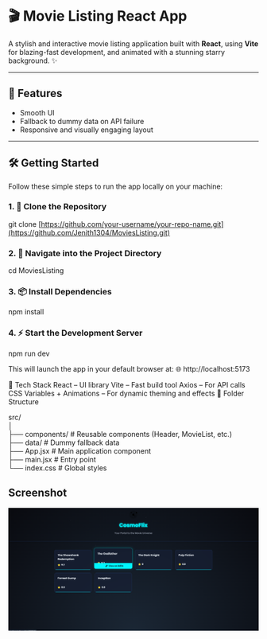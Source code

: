 # 🎬 Movie Listing React App

A stylish and interactive movie listing application built with **React**, using **Vite** for blazing-fast development, and animated with a stunning starry background. ✨

---

## 🚀 Features

- Smooth UI
- Fallback to dummy data on API failure
- Responsive and visually engaging layout

---

## 🛠️ Getting Started

Follow these simple steps to run the app locally on your machine:

### 1. 🧱 Clone the Repository

git clone [https://github.com/your-username/your-repo-name.git](https://github.com/Jenith1304/MoviesListing.git) </br>

### 2. 📁 Navigate into the Project Directory</br>

cd MoviesListing </br>

### 3. 📦 Install Dependencies</br>

npm install</br>

### 4. ⚡ Start the Development Server</br>

npm run dev</br>

This will launch the app in your default browser at:
🌐 http://localhost:5173

🧪 Tech Stack
React – UI library
Vite – Fast build tool
Axios – For API calls
CSS Variables + Animations – For dynamic theming and effects
📂 Folder Structure

src/<br>
│</br>
├── components/ # Reusable components (Header, MovieList, etc.)</br>
├── data/ # Dummy fallback data</br>
├── App.jsx # Main application component</br>
├── main.jsx # Entry point</br>
└── index.css # Global styles</br>

## Screenshot

<img src="screenshots\img.png" alt ="cosmoflix demo">

